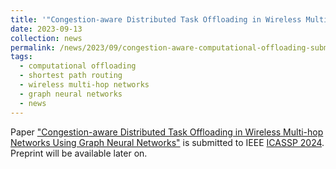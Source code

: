 ```yaml
---
title: '"Congestion-aware Distributed Task Offloading in Wireless Multi-hop Networks Using Graph Neural Networks" submitted to IEEE ICASSP 2024.'
date: 2023-09-13
collection: news
permalink: /news/2023/09/congestion-aware-computational-offloading-submitted-to-ICASSP-2024/
tags:
  - computational offloading
  - shortest path routing 
  - wireless multi-hop networks
  - graph neural networks
  - news
---
```


Paper ["Congestion-aware Distributed Task Offloading in Wireless Multi-hop Networks Using Graph Neural Networks"](/publications/2023-09-13-congestion-aware-offloading.html) is submitted to IEEE [ICASSP 2024](https://2024.ieeeicassp.org/). Preprint will be available later on.


